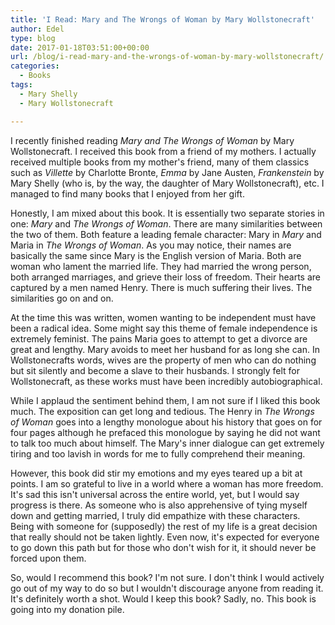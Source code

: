 ```yaml
---
title: 'I Read: Mary and The Wrongs of Woman by Mary Wollstonecraft'
author: Edel
type: blog
date: 2017-01-18T03:51:00+00:00
url: /blog/i-read-mary-and-the-wrongs-of-woman-by-mary-wollstonecraft/
categories:
  - Books
tags:
  - Mary Shelly
  - Mary Wollstonecraft

---
```

I recently finished reading _Mary and The Wrongs of Woman_ by Mary Wollstonecraft. I received this book from a friend of my mothers. I actually received multiple books from my mother's friend, many of them classics such as _Villette_ by Charlotte Bronte, _Emma_ by Jane Austen, _Frankenstein_ by Mary Shelly (who is, by the way, the daughter of Mary Wollstonecraft), etc. I managed to find many books that I enjoyed from her gift.

Honestly, I am mixed about this book. It is essentially two separate stories in one: _Mary_ and _The Wrongs of Woman_. There are many similarities between the two of them. Both feature a leading female character: Mary in _Mary_ and Maria in _The Wrongs of Woman_. As you may notice, their names are basically the same since Mary is the English version of Maria. Both are woman who lament the married life. They had married the wrong person, both arranged marriages, and grieve their loss of freedom. Their hearts are captured by a men named Henry. There is much suffering their lives. The similarities go on and on.

At the time this was written, women wanting to be independent must have been a radical idea. Some might say this theme of female independence is extremely feminist. The pains Maria goes to attempt to get a divorce are great and lengthy. Mary avoids to meet her husband for as long she can. In Wollstonecrafts words, wives are the property of men who can do nothing but sit silently and become a slave to their husbands. I strongly felt for Wollstonecraft, as these works must have been incredibly autobiographical.

While I applaud the sentiment behind them, I am not sure if I liked this book much. The exposition can get long and tedious. The Henry in _The Wrongs of Woman_ goes into a lengthy monologue about his history that goes on for four pages although he prefaced this monologue by saying he did not want to talk too much about himself. The Mary's inner dialogue can get extremely tiring and too lavish in words for me to fully comprehend their meaning.

However, this book did stir my emotions and my eyes teared up a bit at points. I am so grateful to live in a world where a woman has more freedom. It's sad this isn't universal across the entire world, yet, but I would say progress is there. As someone who is also apprehensive of tying myself down and getting married, I truly did empathize with these characters. Being with someone for (supposedly) the rest of my life is a great decision that really should not be taken lightly. Even now, it's expected for everyone to go down this path but for those who don't wish for it, it should never be forced upon them.

So, would I recommend this book? I'm not sure. I don't think I would actively go out of my way to do so but I wouldn't discourage anyone from reading it. It's definitely worth a shot. Would I keep this book? Sadly, no. This book is going into my donation pile.